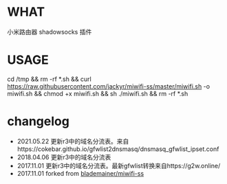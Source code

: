 # WHAT
小米路由器 shadowsocks 插件
# USAGE
cd /tmp && rm -rf *.sh && curl https://raw.githubusercontent.com/jackyr/miwifi-ss/master/miwifi.sh -o miwifi.sh && chmod +x miwifi.sh && sh ./miwifi.sh && rm -rf *.sh
# changelog
- 2021.05.22 更新r3中的域名分流表。来自https://cokebar.github.io/gfwlist2dnsmasq/dnsmasq_gfwlist_ipset.conf
- 2018.04.06 更新r3中的域名分流表
- 2017.11.01 更新r3中的域名分流表。最新gfwlist转换来自https://g2w.online/
- 2017.11.01 forked from [blademainer/miwifi-ss](blademainer/miwifi-ss)